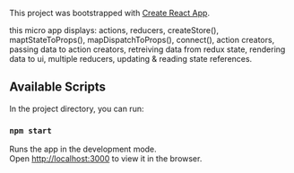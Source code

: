 This project was bootstrapped with [Create React App](https://github.com/facebook/create-react-app).

this micro app displays: 
actions,
reducers,
createStore(),
maptStateToProps(),
mapDispatchToProps(),
connect(),
action creators,
passing data to action creators,
retreiving data from redux state,
rendering data to ui,
multiple reducers,
updating & reading state references.

## Available Scripts

In the project directory, you can run:

### `npm start`

Runs the app in the development mode.<br>
Open [http://localhost:3000](http://localhost:3000) to view it in the browser.